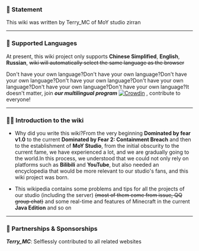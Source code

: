 ### 📣 Statement

This wiki was written by Terry_MC of MoY studio zirran

---

### 📄 Supported Languages

At present, this wiki project only supports **Chinese Simplified**, **English**, **Russian**, ~~wiki will automatically select the same language as the browser~~

Don't have your own language?Don't have your own language?Don't have your own language?Don't have your own language?Don't have your own language?Don't have your own language?Don't have your own language?It doesn't matter, join **_our multilingual program_** [![Crowdin](https://badges.crowdin.net/moywiki/localized.svg)](https://crowdin.com/project/moywiki) , contribute to everyone!

---

### 😶‍🌫️ Introduction to the wiki

- Why did you write this wiki?From the very beginning **Dominated by fear v1.0** to the current **Dominated by Fear 2: Containment Breach** and then to the establishment of **MoY Studio**, from the initial obscurity to the current fame, we have experienced a lot, and we are gradually going to the world.In this process, we understood that we could not only rely on platforms such as **Bilibili** and **YouTube**, but also needed an encyclopedia that would be more relevant to our studio's fans, and this wiki project was born.

- This wikipedia contains some problems and tips for all the projects of our studio (including the server) ~~(most of them come from issue, QQ group chat)~~ and some real-time and features of Minecraft in the current **Java Edition** and so on

---

### 🤝 Partnerships & Sponsorships

**_Terry_MC_**: Selflessly contributed to all related websites
